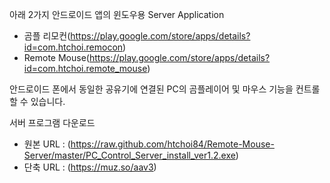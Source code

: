 
아래 2가지 안드로이드 앱의 윈도우용 Server Application  

- 곰플 리모컨(https://play.google.com/store/apps/details?id=com.htchoi.remocon)
- Remote Mouse(https://play.google.com/store/apps/details?id=com.htchoi.remote_mouse)

안드로이드 폰에서 동일한 공유기에 연결된 PC의 곰플레이어 및 마우스 기능을 컨트롤 할 수 있습니다.

서버 프로그램 다운로드 
- 원본 URL : (https://raw.github.com/htchoi84/Remote-Mouse-Server/master/PC_Control_Server_install_ver1.2.exe)
- 단축 URL : (https://muz.so/aav3)





